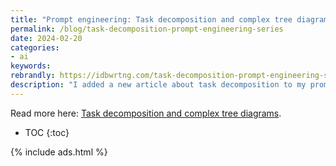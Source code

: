 ```yaml
---
title: "Prompt engineering: Task decomposition and complex tree diagrams"
permalink: /blog/task-decomposition-prompt-engineering-series
date: 2024-02-20
categories:
- ai
keywords: 
rebrandly: https://idbwrtng.com/task-decomposition-prompt-engineering-series
description: "I added a new article about task decomposition to my prompt engineering series. The article explores how to break down complex tasks into smaller, easier-to-process steps for AI tools. The tutorial guides you through creating a complex tree diagram, demonstrating how task decomposition improves accuracy and efficiency."
---
```


Read more here: [Task decomposition and complex tree diagrams](/ai/prompt-engineering-task-decomposition.html).

* TOC
{:toc}

{% include ads.html %}

